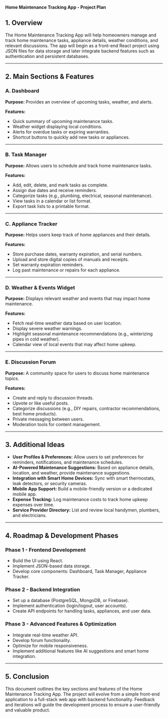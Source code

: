 **Home Maintenance Tracking App - Project Plan**

## **1. Overview**
The Home Maintenance Tracking App will help homeowners manage and track home maintenance tasks, appliance details, weather conditions, and relevant discussions. The app will begin as a front-end React project using JSON files for data storage and later integrate backend features such as authentication and persistent databases.

---

## **2. Main Sections & Features**

### **A. Dashboard**
**Purpose:** Provides an overview of upcoming tasks, weather, and alerts.

**Features:**
- Quick summary of upcoming maintenance tasks.
- Weather widget displaying local conditions.
- Alerts for overdue tasks or expiring warranties.
- Shortcut buttons to quickly add new tasks or appliances.

---

### **B. Task Manager**
**Purpose:** Allows users to schedule and track home maintenance tasks.

**Features:**
- Add, edit, delete, and mark tasks as complete.
- Assign due dates and receive reminders.
- Categorize tasks (e.g., plumbing, electrical, seasonal maintenance).
- View tasks in a calendar or list format.
- Export task lists to a printable format.

---

### **C. Appliance Tracker**
**Purpose:** Helps users keep track of home appliances and their details.

**Features:**
- Store purchase dates, warranty expiration, and serial numbers.
- Upload and store digital copies of manuals and receipts.
- Set warranty expiration reminders.
- Log past maintenance or repairs for each appliance.

---

### **D. Weather & Events Widget**
**Purpose:** Displays relevant weather and events that may impact home maintenance.

**Features:**
- Fetch real-time weather data based on user location.
- Display severe weather warnings.
- Highlight seasonal maintenance recommendations (e.g., winterizing pipes in cold weather).
- Calendar view of local events that may affect home upkeep.

---

### **E. Discussion Forum**
**Purpose:** A community space for users to discuss home maintenance topics.

**Features:**
- Create and reply to discussion threads.
- Upvote or like useful posts.
- Categorize discussions (e.g., DIY repairs, contractor recommendations, best home products).
- Private messaging between users.
- Moderation tools for content management.

---

## **3. Additional Ideas**

- **User Profiles & Preferences:** Allow users to set preferences for reminders, notifications, and maintenance schedules.
- **AI-Powered Maintenance Suggestions:** Based on appliance details, location, and weather, provide maintenance suggestions.
- **Integration with Smart Home Devices:** Sync with smart thermostats, leak detectors, or security cameras.
- **Mobile App Support:** Build a mobile-friendly version or a dedicated mobile app.
- **Expense Tracking:** Log maintenance costs to track home upkeep expenses over time.
- **Service Provider Directory:** List and review local handymen, plumbers, and electricians.

---

## **4. Roadmap & Development Phases**

### **Phase 1 - Frontend Development**
- Build the UI using React.
- Implement JSON-based data storage.
- Develop core components: Dashboard, Task Manager, Appliance Tracker.

### **Phase 2 - Backend Integration**
- Set up a database (PostgreSQL, MongoDB, or Firebase).
- Implement authentication (login/logout, user accounts).
- Create API endpoints for handling tasks, appliances, and user data.

### **Phase 3 - Advanced Features & Optimization**
- Integrate real-time weather API.
- Develop forum functionality.
- Optimize for mobile responsiveness.
- Implement additional features like AI suggestions and smart home integration.

---

## **5. Conclusion**
This document outlines the key sections and features of the Home Maintenance Tracking App. The project will evolve from a simple front-end application to a full-stack web app with backend functionality. Feedback and iterations will guide the development process to ensure a user-friendly and valuable product.

